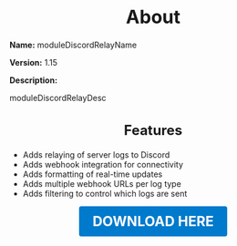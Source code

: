 <h1 style="text-align:center; font-size:2rem; font-weight:bold;">About</h1>

**Name:**
moduleDiscordRelayName

**Version:**
1.15

**Description:**

moduleDiscordRelayDesc

<h2 style="text-align:center; font-size:1.5rem; font-weight:bold;">Features</h2>

- Adds relaying of server logs to Discord
- Adds webhook integration for connectivity
- Adds formatting of real-time updates
- Adds multiple webhook URLs per log type
- Adds filtering to control which logs are sent





<p align="center"><a href="https://github.com/LiliaFramework/Modules/raw/refs/heads/gh-pages/discordrelay.zip" style="display:inline-block;padding:12px 24px;font-size:1.5rem;font-weight:bold;text-decoration:none;color:#fff;background-color:var(--md-primary-fg-color,#007acc);border-radius:4px;">DOWNLOAD HERE</a></p>
